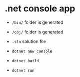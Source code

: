# .net console app

- `/bin/` folder is generated
- `/obj/` folder is generated
- `.sln` solution file

- `dotnet new console`
- `dotnet build`
- `dotnet run`
